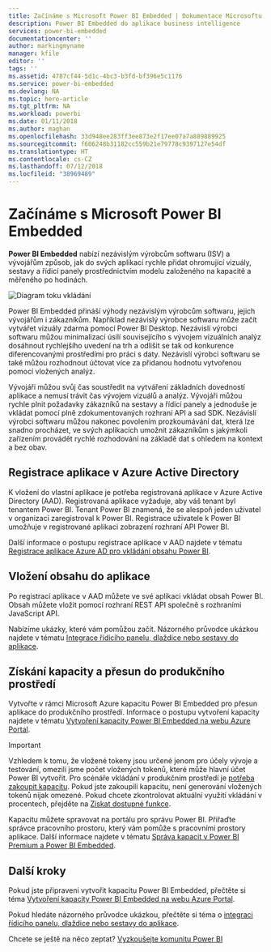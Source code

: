 ```yaml
---
title: Začínáme s Microsoft Power BI Embedded | Dokumentace Microsoftu
description: Power BI Embedded do aplikace business intelligence
services: power-bi-embedded
documentationcenter: ''
author: markingmyname
manager: kfile
editor: ''
tags: ''
ms.assetid: 4787cf44-5d1c-4bc3-b3fd-bf396e5c1176
ms.service: power-bi-embedded
ms.devlang: NA
ms.topic: hero-article
ms.tgt_pltfrm: NA
ms.workload: powerbi
ms.date: 01/11/2018
ms.author: maghan
ms.openlocfilehash: 33d948ee283ff3ee873e2f17ee07a7a889889925
ms.sourcegitcommit: f606248b31182cc559b21e79778c9397127e54df
ms.translationtype: HT
ms.contentlocale: cs-CZ
ms.lasthandoff: 07/12/2018
ms.locfileid: "38969489"
---
```

# <a name="get-started-with-microsoft-power-bi-embedded"></a>Začínáme s Microsoft Power BI Embedded

**Power BI Embedded** nabízí nezávislým výrobcům softwaru (ISV) a vývojářům způsob, jak do svých aplikací rychle přidat ohromující vizuály, sestavy a řídicí panely prostřednictvím modelu založeného na kapacitě a měřeného po hodinách.

![Diagram toku vkládání](media/get-started/introduction.png)

Power BI Embedded přináší výhody nezávislým výrobcům softwaru, jejich vývojářům i zákazníkům. Například nezávislý výrobce softwaru může začít vytvářet vizuály zdarma pomocí Power BI Desktop. Nezávislí výrobci softwaru můžou minimalizací úsilí souvisejícího s vývojem vizuálních analýz dosáhnout rychlejšího uvedení na trh a odlišit se tak od konkurence diferencovanými prostředími pro práci s daty. Nezávislí výrobci softwaru se také můžou rozhodnout účtovat více za přidanou hodnotu vytvořenou pomocí vložených analýz.

Vývojáři můžou svůj čas soustředit na vytváření základních dovedností aplikace a nemusí trávit čas vývojem vizuálů a analýz. Vývojáři můžou rychle plnit požadavky zákazníků na sestavy a řídicí panely a jednoduše je vkládat pomocí plně zdokumentovaných rozhraní API a sad SDK. Nezávislí výrobci softwaru můžou nakonec povolením prozkoumávání dat, která lze snadno procházet, ve svých aplikacích umožnit zákazníkům s jakýmkoli zařízením provádět rychlé rozhodování na základě dat s ohledem na kontext a bez obav.

## <a name="register-an-application-within-azure-active-directory"></a>Registrace aplikace v Azure Active Directory

K vložení do vlastní aplikace je potřeba registrovaná aplikace v Azure Active Directory (AAD). Registrovaná aplikace vyžaduje, aby váš tenant byl tenantem Power BI. Tenant Power BI znamená, že se alespoň jeden uživatel v organizaci zaregistroval k Power BI. Registrace uživatele k Power BI umožňuje v registrované aplikaci zobrazení rozhraní API Power BI.

Další informace o postupu registrace aplikace v AAD najdete v tématu [Registrace aplikace Azure AD pro vkládání obsahu Power BI](https://powerbi.microsoft.com/documentation/powerbi-developer-register-app/).

## <a name="embed-content-in-your-application"></a>Vložení obsahu do aplikace

Po registraci aplikace v AAD můžete ve své aplikaci vkládat obsah Power BI. Obsah můžete vložit pomocí rozhraní REST API společně s rozhraními JavaScript API.

Nabízíme ukázky, které vám pomůžou začít. Názorného průvodce ukázkou najdete v tématu [Integrace řídicího panelu, dlaždice nebo sestavy do aplikace](https://powerbi.microsoft.com/documentation/powerbi-developer-embed-sample-app-owns-data/).

## <a name="get-capacity-and-move-to-production"></a>Získání kapacity a přesun do produkčního prostředí

Vytvořte v rámci Microsoft Azure kapacitu Power BI Embedded pro přesun aplikace do produkčního prostředí. Informace o postupu vytvoření kapacity najdete v tématu [Vytvoření kapacity Power BI Embedded na webu Azure Portal](create-capacity.md).

> [!IMPORTANT]
> Vzhledem k tomu, že vložené tokeny jsou určené jenom pro účely vývoje a testování, omezili jsme počet vložených tokenů, které může hlavní účet Power BI vytvořit. Pro scénáře vkládání v produkčním prostředí je [potřeba zakoupit kapacitu](https://docs.microsoft.com/power-bi/developer/embedded-faq#technical). Pokud jste zakoupili kapacitu, není generování vložených tokenů nijak omezené. Pokud chcete zkontrolovat aktuální využití vkládání v procentech, přejděte na [Získat dostupné funkce](https://msdn.microsoft.com/library/mt846473.aspx).

Kapacitu můžete spravovat na portálu pro správu Power BI. Přiřaďte správce pracovního prostoru, který vám pomůže s pracovními prostory aplikace. Další informace najdete v tématu [Správa kapacit v Power BI Premium a Power BI Embedded](https://powerbi.microsoft.com/documentation/powerbi-admin-premium-manage/).

## <a name="next-steps"></a>Další kroky

Pokud jste připraveni vytvořit kapacitu Power BI Embedded, přečtěte si téma [Vytvoření kapacity Power BI Embedded na webu Azure Portal](create-capacity.md).

Pokud hledáte názorného průvodce ukázkou, přečtěte si téma o [integraci řídicího panelu, dlaždice nebo sestavy do aplikace](https://powerbi.microsoft.com/documentation/powerbi-developer-embed-sample-app-owns-data/).

Chcete se ještě na něco zeptat? [Vyzkoušejte komunitu Power BI](http://community.powerbi.com/)
